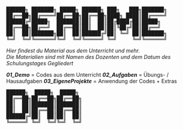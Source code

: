 <pre>
██████╗ ███████╗ █████╗ ██████╗ ███╗   ███╗███████╗
██╔══██╗██╔════╝██╔══██╗██╔══██╗████╗ ████║██╔════╝
██████╔╝█████╗  ███████║██║  ██║██╔████╔██║█████╗  
██╔══██╗██╔══╝  ██╔══██║██║  ██║██║╚██╔╝██║██╔══╝  
██║  ██║███████╗██║  ██║██████╔╝██║ ╚═╝ ██║███████╗
╚═╝  ╚═╝╚══════╝╚═╝  ╚═╝╚═════╝ ╚═╝     ╚═╝╚══════╝
</pre>

*Hier findest du Material aus dem Unterricht und mehr.*<br>
*Die Materialien sind mit Namen des Dozenten und dem Datum des Schulungstages Gegliedert*

***01_Demo*** = Codes aus dem Unterricht
***02_Aufgaben*** = Übungs- / Hausaufgaben
***03_EigeneProjekte*** = Anwendung der Codes + Extras

<pre>
██████╗  █████╗  █████╗ 
██╔══██╗██╔══██╗██╔══██╗
██║  ██║███████║███████║
██║  ██║██╔══██║██╔══██║
██████╔╝██║  ██║██║  ██║
╚═════╝ ╚═╝  ╚═╝╚═╝  ╚═╝
</pre>
